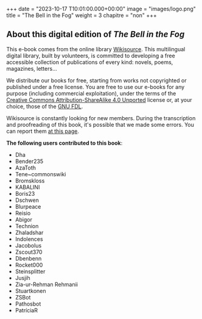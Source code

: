 +++
date = "2023-10-17 T10:01:00.000+00:00"
image = "images/logo.png"
title = "The Bell in the Fog"
weight = 3
chapitre = "non"
+++


## About this digital edition of *The Bell in the Fog*

This e-book comes from the online library [Wikisource](https://en.wikisource.org). This multilingual digital library, built by volunteers, is committed to developing a free accessible collection of publications of every kind: novels, poems, magazines, letters...

We distribute our books for free, starting from works not copyrighted or published under a free license. You are free to use our e-books for any purpose (including commercial exploitation), under the terms of the [Creative Commons Attribution-ShareAlike 4.0 Unported](https://www.creativecommons.org/licenses/by-sa/4.0) license or, at your choice, those of the [GNU FDL](https://www.gnu.org/copyleft/fdl.html).

Wikisource is constantly looking for new members. During the transcription and proofreading of this book, it's possible that we made some errors. You can report them [at this page](https://en.wikisource.org/wiki/Wikisource:Scriptorium).

**The following users contributed to this book**:

- Dha
- Bender235
- AzaToth
- Tene~commonswiki
- Bromskloss
- KABALINI
- Boris23
- Dschwen
- Blurpeace
- Reisio
- Abigor
- Technion
- Zhaladshar
- Indolences
- Jacobolus
- Zscout370
- Dbenbenn
- Rocket000
- Steinsplitter
- Jusjih
- Zia-ur-Rehman Rehmanii
- Stuartkonen
- ZSBot
- Pathosbot
- PatríciaR

